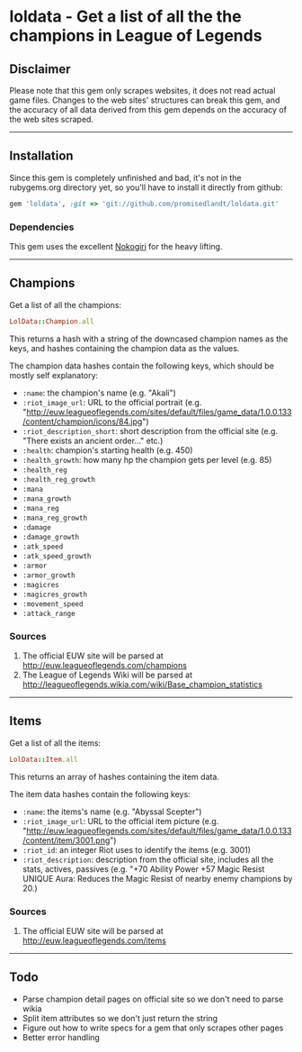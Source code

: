 # loldata - Get a list of all the the champions in League of Legends

## Disclaimer

Please note that this gem only scrapes websites, it does not read actual game files. Changes to the web sites' structures can break this gem, and the accuracy of all data derived from this gem depends on the accuracy of the web sites scraped.

---

## Installation

Since this gem is completely unfinished and bad, it's not in the rubygems.org directory yet, so you'll have to install it directly from github:

```ruby
gem 'loldata', :git => 'git://github.com/promisedlandt/loldata.git'
```

### Dependencies

This gem uses the excellent [Nokogiri](http://nokogiri.org/) for the heavy lifting.

---

## Champions

Get a list of all the champions:

```ruby
LolData::Champion.all
```

This returns a hash with a string of the downcased champion names as the keys, and hashes containing the champion data as the values.

The champion data hashes contain the following keys, which should be mostly self explanatory:

 * `:name`: the champion's name (e.g. "Akali")
 * `:riot_image_url`: URL to the official portrait (e.g. "http://euw.leagueoflegends.com/sites/default/files/game_data/1.0.0.133/content/champion/icons/84.jpg")
 * `:riot_description_short`: short description from the official site (e.g. "There exists an ancient order..." etc.)
 * `:health`: champion's starting health (e.g. 450)
 * `:health_growth`: how many hp the champion gets per level (e.g. 85)
 * `:health_reg`
 * `:health_reg_growth`
 * `:mana`
 * `:mana_growth`
 * `:mana_reg`
 * `:mana_reg_growth`
 * `:damage`
 * `:damage_growth`
 * `:atk_speed`
 * `:atk_speed_growth`
 * `:armor`
 * `:armor_growth`
 * `:magicres`
 * `:magicres_growth`
 * `:movement_speed`
 * `:attack_range`

### Sources

1. The official EUW site will be parsed at http://euw.leagueoflegends.com/champions
2. The League of Legends Wiki will be parsed at http://leagueoflegends.wikia.com/wiki/Base_champion_statistics

---

## Items

Get a list of all the items:

```ruby
LolData::Item.all
```

This returns an array of hashes containing the item data.

The item data hashes contain the following keys:

 * `:name`: the items's name (e.g. "Abyssal Scepter")
 * `:riot_image_url`: URL to the official item picture (e.g. "http://euw.leagueoflegends.com/sites/default/files/game_data/1.0.0.133/content/item/3001.png")
 * `:riot_id`: an integer Riot uses to identify the items (e.g. 3001)
 * `:riot_description`: description from the official site, includes all the stats, actives, passives (e.g. "+70 Ability Power +57 Magic Resist  UNIQUE Aura: Reduces the Magic Resist of nearby enemy champions by 20.)

### Sources
1. The official EUW site will be parsed at http://euw.leagueoflegends.com/items

---

## Todo
 * Parse champion detail pages on official site so we don't need to parse wikia
 * Split item attributes so we don't just return the string
 * Figure out how to write specs for a gem that only scrapes other pages
 * Better error handling
